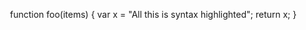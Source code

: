 <div id="html" markdown="0">
    

<head>
<title>ACE in Action</title>
<meta charset="utf-8">
<script type="text/javascript"
    src="https://cdn.jsdelivr.net/npm/brython@3.9.1/brython.min.js">
</script>

<style type="text/css" media="screen">
    #editor { 
        position: absolute;
        top: 400px;
        left: 200px;
        width: 640px;
        height:480px;
    }
</style>
</head>






<body onload="brython({debug:1})">

<div id="editor">function foo(items) {
    var x = "All this is syntax highlighted";
    return x;
}</div>






<script src="https://cdnjs.cloudflare.com/ajax/libs/ace/1.4.5/ace.js" type="text/javascript" charset="utf-8"></script>
<script>
    var editor = ace.edit("editor");
    editor.setTheme("ace/theme/monokai");

    editor.session.setMode("ace/mode/javascript");
</script>
<br><br><br><br><br><br><br><br><br><br><br><br><br><br>
      <script type="text/python3" >
      from browser import document, alert #<br />
      def echo(event):#<br />
          alert(document["zone"].value) #<br />

      document["mybutton"].bind("click", echo) #<br />
      </script>

      <input id="zone"><button id="mybutton">click !</button>
</body>


</div> 







